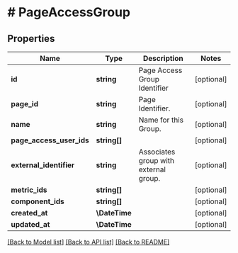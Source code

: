 # # PageAccessGroup

## Properties

Name | Type | Description | Notes
------------ | ------------- | ------------- | -------------
**id** | **string** | Page Access Group Identifier | [optional]
**page_id** | **string** | Page Identifier. | [optional]
**name** | **string** | Name for this Group. | [optional]
**page_access_user_ids** | **string[]** |  | [optional]
**external_identifier** | **string** | Associates group with external group. | [optional]
**metric_ids** | **string[]** |  | [optional]
**component_ids** | **string[]** |  | [optional]
**created_at** | **\DateTime** |  | [optional]
**updated_at** | **\DateTime** |  | [optional]

[[Back to Model list]](../../README.md#models) [[Back to API list]](../../README.md#endpoints) [[Back to README]](../../README.md)
